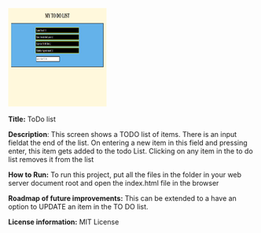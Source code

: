 <img src='./Screenshot.png' width="200px" height="200px" />

**Title:** ToDo list

**Description**: This screen shows a TODO list of items. There is an input fieldat the end of the list. On entering a new item in this field and pressing enter, this item gets added to the todo List. Clicking on any item in the to do list removes it from the list

**How to Run:** To run this project, put all the files in the folder in your web server document root and open the index.html file in the browser 

**Roadmap of future improvements:** This can be extended to a have an option to UPDATE an item in the TO DO list.

**License information:** MIT License


